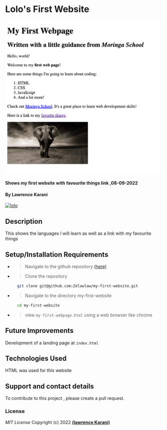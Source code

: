 # Lolo's First Website
![](images/website_snapshot.png)
#### Shows my first website with favourite things link ,08-09-2022
#### By **Lawrence Karani**
[![lolo](https://media-exp1.licdn.com/dms/image/C4D03AQF3QG2yD07S2A/profile-displayphoto-shrink_400_400/0/1641296434816?e=1668038400&v=beta&t=MHiQgdsfFWHAcO6Y8jwPyVf5zphHYtKPqC0ynTwI2m0)](https://www.linkedin.com/in/lawrencekarani/)
## Description
This shows the languages I will learn as well as a link with my favourite things
## Setup/Installation Requirements
* > Navigate to the github repository [(here)](https://github.com/Zelawlaw/my-first-website)
* > Clone the repository
  ```sh
    git clone git@github.com:Zelawlaw/my-first-website.git
   ```
* > Navigate to the directory my-first-website
  ```sh
    cd my-first-website
   ```
* > view `my-first-webpage.html` using a web browser like chrome

## Future Improvements
Development of a landing page at `index.html`
## Technologies Used
HTML was used for this website
## Support and contact details
To contribute to this project , please create a pull request.
### License
*MIT License*
Copyright (c) 2022 **[(lawrence Karani)](https://www.linkedin.com/in/lawrencekarani/)**